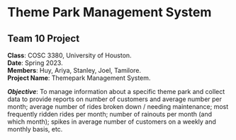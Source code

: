  # **Theme Park Management System**
 ## **Team 10** Project <br>
 **Class**: COSC 3380, University of Houston. <br>
 **Date**: Spring 2023.<br>
**Members**: Huy, Ariya, Stanley, Joel, Tamilore. <br>
**Project Name**: Themepark Management System. <br>

***Objective***: To manage information about a specific theme park and collect data to provide reports on number of customers and
average number per month; average number of rides broken down / needing
maintenance; most frequently ridden rides per month; number of rainouts per
month (and which month); spikes in average number of customers on a
weekly and monthly basis, etc.
<br>
 
